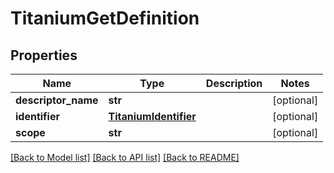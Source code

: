 # TitaniumGetDefinition


## Properties
Name | Type | Description | Notes
------------ | ------------- | ------------- | -------------
**descriptor_name** | **str** |  | [optional] 
**identifier** | [**TitaniumIdentifier**](TitaniumIdentifier.md) |  | [optional] 
**scope** | **str** |  | [optional] 

[[Back to Model list]](../README.md#documentation-for-models) [[Back to API list]](../README.md#documentation-for-api-endpoints) [[Back to README]](../README.md)



